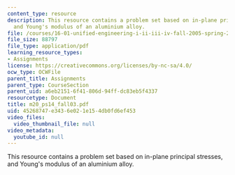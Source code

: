 ```yaml
---
content_type: resource
description: This resource contains a problem set based on in-plane principal stresses,
  and Young's modulus of an aluminium alloy.
file: /courses/16-01-unified-engineering-i-ii-iii-iv-fall-2005-spring-2006/45268747e3436e021e154db0fd6ef453_m20_ps14_fall03.pdf
file_size: 88797
file_type: application/pdf
learning_resource_types:
- Assignments
license: https://creativecommons.org/licenses/by-nc-sa/4.0/
ocw_type: OCWFile
parent_title: Assignments
parent_type: CourseSection
parent_uid: a6eb2151-6f41-806d-94ff-dc83eb5f4337
resourcetype: Document
title: m20_ps14_fall03.pdf
uid: 45268747-e343-6e02-1e15-4db0fd6ef453
video_files:
  video_thumbnail_file: null
video_metadata:
  youtube_id: null
---
```

This resource contains a problem set based on in-plane principal stresses, and Young's modulus of an aluminium alloy.